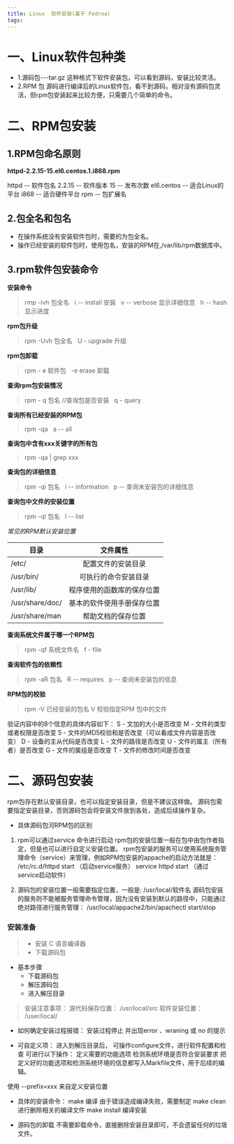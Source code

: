 ```yaml
---
title: Linux  软件安装(基于 Fedroa)
tags:
---
```


# 一、Linux软件包种类

* 1.源码包---tar.gz 
这种格式下软件安装包，可以看到源码，安装比较灵活。
* 2.RPM 包
源码进行编译后的Linux软件包，看不到源码，相对没有源码包灵活，但rpm包安装起来比较方便，只需要几个简单的命令。


# 二、RPM包安装

## 1.RPM包命名原则

**httpd-2.2.15-15.el6.centos.1.i868.rpm**

httpd  --  软件包名
2.2.15  --  软件版本
15  --  发布次数
el6.centos  --  适合Linux的平台
i868  --  适合硬件平台
rpm  --  包扩展名

## 2.包全名和包名 

* 在操作系统没有安装软件包时，需要的为包全名。
* 操作已经安装的软件包时，使用包名，安装的RPM在,/var/lib/rpm数据库中。


## 3.rpm软件包安装命令

**安装命令**
>rmp -ivh 包全名
      i -- install 安装
     v  -- verbose 显示详细信息
     h -- hash  显示进度

**rpm包升级**

>rpm -Uvh 包全名
    U - upgrade  升级

**rpm包卸载**

>rpm - e 软件包
      -e erase 卸载

**查询rpm包安装情况**

>rpm - q 包名 //查询包是否安装
    q - query 

**查询所有已经安装的RPM包**
>rpm -qa 
    a -- all


**查询包中含有xxx关键字的所有包**
>rpm -qa | grep xxx   


**查询包的详细信息**
>rpm -qi 包名 
   i -- information 
   p -- 查询未安装包的详细信息

**查询包中文件的安装位置**
>rpm -ql 包名
    l -- list



_常见的RPM默认安装位置_

| 目录        | 文件属性           |
| ------------- |:-------------:|
|/etc/   | 配置文件的安装目录
|/usr/bin/  | 可执行的命令安装目录
|/usr/lib/  | 程序使用的函数库的保存位置
|/usr/share/doc/ | 基本的软件使用手册保存位置
|/usr/share/man| 帮助文档的保存位置




**查询系统文件属于哪一个RPM包**
>rpm -qf 系统文件名
  f - file

**查询软件包的依赖性**
>rpm -aR 包名 
  R -- requires 
  p  --  查询未安装包的信息


**RPM包的校验**


>rpm -V 已经安装的包名
  V 校验指定RPM 包中的文件 

验证内容中的8个信息的具体内容如下：
S  -  文加的大小是否改变
M - 文件的类型或者权限是否改变
5 - 文件的MD5校验和是否改变（可以看成文件内容是否改变）
D - 设备的主从代码是否改变
L - 文件的路径是否改变
U - 文件的属主（所有者）是否改变
G - 文件的属组是否改变
T - 文件的修改时间是否改变

# 二、源码包安装
rpm包存在默认安装目录，也可以指定安装目录，但是不建议这样做。
源码包需要指定安装目录，否则源码包会将安装文件放到各处，造成后续操作复杂。


* 具体源码包河RPM包的区别
1. rpm可以通过service 命令进行启动
  rpm包的安装位置一般在包中由包作者指定，但是也可以进行自定义安装位置。
rpm包安装的服务可以使用系统服务管理命令（service）来管理，例如RPM包安装的appache的启动方法就是：
/etc/rc.d/httpd start （启动service服务）
service httpd start （通过service启动软件）
  
2. 源码包的安装位置一般需要指定位置，一般是: /usr/local/软件名
源码包安装的服务则不能被服务管理命令管理，因为没有安装到默认的路径中，只能通过绝对路径进行服务管理：
/usr/local/appache2/bin/apachectl start/stop


### 安装准备
> * 安装 C 语言编译器
> * 下载源码包

* 基本步骤
  * 下载源码包
  * 解压源码包
  * 进入解压目录

>安装注意事项：
源代码保存位置： /usr/local/src
软件安装位置： /user/local/

* 如何确定安装过程报错：
安装过程停止
并出现error 、wraning 或 no 的提示

* 可自定义项：
进入到解压目录后， 可操作configure文件，进行软件配置和检查
可进行以下操作：
 定义需要的功能选项
检测系统环境是否符合安装要求
把定义好的功能选项和检测系统环境的信息都写入Markfile文件，用于后续的编辑。

使用 --prefix=xxx 来自定义安装位置

* 具体的安装命令：
make 编译
  由于错误造成编译失败，需要制定 make clean 进行删除相关的编译文件
make install  编译安装

* 源码包的卸载
 不需要卸载命令，直接删除安装目录即可，不会遗留任何的垃圾文件。
